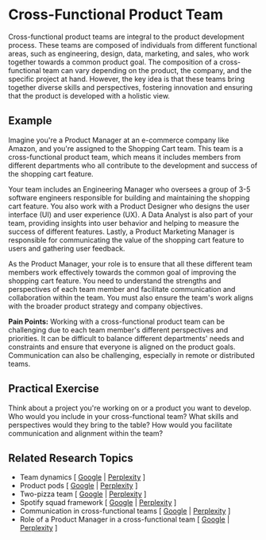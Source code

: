 # Cross-Functional Product Team

Cross-functional product teams are integral to the product development process. These teams are composed of individuals from different functional areas, such as engineering, design, data, marketing, and sales, who work together towards a common product goal. The composition of a cross-functional team can vary depending on the product, the company, and the specific project at hand. However, the key idea is that these teams bring together diverse skills and perspectives, fostering innovation and ensuring that the product is developed with a holistic view.

## Example

Imagine you're a Product Manager at an e-commerce company like Amazon, and you're assigned to the Shopping Cart team. This team is a cross-functional product team, which means it includes members from different departments who all contribute to the development and success of the shopping cart feature.

Your team includes an Engineering Manager who oversees a group of 3-5 software engineers responsible for building and maintaining the shopping cart feature. You also work with a Product Designer who designs the user interface (UI) and user experience (UX). A Data Analyst is also part of your team, providing insights into user behavior and helping to measure the success of different features. Lastly, a Product Marketing Manager is responsible for communicating the value of the shopping cart feature to users and gathering user feedback.

As the Product Manager, your role is to ensure that all these different team members work effectively towards the common goal of improving the shopping cart feature. You need to understand the strengths and perspectives of each team member and facilitate communication and collaboration within the team. You must also ensure the team's work aligns with the broader product strategy and company objectives.

**Pain Points:** Working with a cross-functional product team can be challenging due to each team member's different perspectives and priorities. It can be difficult to balance different departments' needs and constraints and ensure that everyone is aligned on the product goals. Communication can also be challenging, especially in remote or distributed teams.

## Practical Exercise

Think about a project you're working on or a product you want to develop. Who would you include in your cross-functional team? What skills and perspectives would they bring to the table? How would you facilitate communication and alignment within the team?

## Related Research Topics

* Team dynamics \[ [Google](https://www.google.com/search?q=Team%20dynamics%20in%20product%20management) | [Perplexity](https://www.perplexity.ai/?q=Team%20dynamics%20in%20product%20management) ]
* Product pods \[ [Google](https://www.google.com/search?q=Product%20pods%20in%20product%20management) | [Perplexity](https://www.perplexity.ai/?q=Product%20pods%20in%20product%20management) ]
* Two-pizza team \[ [Google](https://www.google.com/search?q=Two-pizza%20team%20in%20product%20management) | [Perplexity](https://www.perplexity.ai/?q=Two-pizza%20team%20in%20product%20management) ]
* Spotify squad framework \[ [Google](https://www.google.com/search?q=Spotify%20squad%20framework%20in%20product%20management) | [Perplexity](https://www.perplexity.ai/?q=Spotify%20squad%20framework%20in%20product%20management) ]
* Communication in cross-functional teams \[ [Google](https://www.google.com/search?q=Communication%20in%20cross-functional%20teams%20in%20product%20management) | [Perplexity](https://www.perplexity.ai/?q=Communication%20in%20cross-functional%20teams%20in%20product%20management) ]
* Role of a Product Manager in a cross-functional team \[ [Google](https://www.google.com/search?q=Role%20of%20a%20Product%20Manager%20in%20a%20cross-functional%20team%20in%20product%20management) | [Perplexity](https://www.perplexity.ai/?q=Role%20of%20a%20Product%20Manager%20in%20a%20cross-functional%20team%20in%20product%20management) ]
